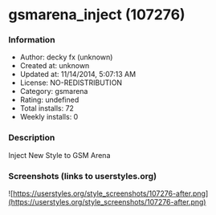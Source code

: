 # gsmarena_inject (107276)

### Information
- Author: decky fx (unknown)
- Created at: unknown
- Updated at: 11/14/2014, 5:07:13 AM
- License: NO-REDISTRIBUTION
- Category: gsmarena
- Rating: undefined
- Total installs: 72
- Weekly installs: 0


### Description
Inject New Style to GSM Arena


### Screenshots (links to userstyles.org)
![https://userstyles.org/style_screenshots/107276-after.png](https://userstyles.org/style_screenshots/107276-after.png)


